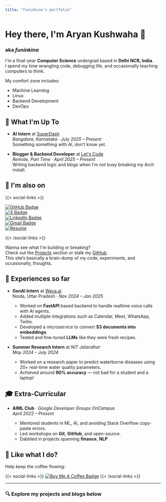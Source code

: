 ```yaml
---
title: "funinkina's portfolio"
---
```


# Hey there, I'm Aryan Kushwaha 👋
### aka *funinkina*

I'm a final-year **Computer Science** undergrad based in **Delhi NCR, India**.  
I spend my time wrangling code, debugging life, and occasionally teaching computers to think.

My comfort zone includes:
  - Machine Learning  
  - Linux  
  - Backend Development  
  - DevOps

## 🚀 What I'm Up To

- **AI Intern** at [SuperDash](https://superdash.ai/)  
  *Bangalore, Karnataka · July 2025 – Present*  
  Something something with AI, don't know yet.

- **Blogger & Backend Developer** at [Let's Code](https://www.lets-code.co.in)  
  *Remote, Part Time · April 2025 – Present*  
  Writing backend logic and blogs when I'm not busy breaking my Arch install.

## 👥 I'm also on
{{< social-links >}}

[![GitHub Badge](https://img.shields.io/badge/GitHub-181717?logo=github&logoColor=fff&style=for-the-badge)](https://github.com/funinkina)  
[![X Badge](https://img.shields.io/badge/X-000?logo=x&logoColor=fff&style=for-the-badge)](https://x.com/funinkina)  
[![LinkedIn Badge](https://img.shields.io/badge/LinkedIn-0077B5?logo=linkedin&logoColor=fff&style=for-the-badge)](https://www.linkedin.com/in/funinkina)  
[![Gmail Badge](https://img.shields.io/badge/Gmail-EA4335?logo=gmail&logoColor=fff&style=for-the-badge)](mailto:aryankuswaha3101@gmail.com)  
[![Resume](https://img.shields.io/badge/Resume-PDF-green?style=for-the-badge)](https://drive.google.com/file/d/1ihZrQcT2tONVpIvPu10jKKj2tmh7F0pw/view?usp=sharing)

{{< /social-links >}}

Wanna see what I'm building or breaking?  
Check out the [Projects](/projects) section or stalk my [GitHub](https://github.com/funinkina).  
This site’s basically a brain-dump of my code, experiments, and occasionally, thoughts.

## 💼 Experiences so far

- **GenAI Intern** at [Weya.ai](https://weya.ai)  
  Noida, Uttar Pradesh · *Nov 2024 – Jan 2025*

  - Worked on **FastAPI** based backend to handle realtime voice calls with AI agents.
  - Added multiple integrations such as Calendar, Meet, WhatsApp, Twilio.
  - Developed a microservice to convert **S3 documents into embeddings**.
  - Tested and fine-tuned **LLMs** like they were fresh recipes.

- **Summer Research Intern** at *NIT Jalandhar*  
  *May 2024 – July 2024*

  - Worked on a research paper to predict waterborne diseases using 20+ real-time water quality parameters.
  - Achieved around **90% accuracy** — not bad for a student and a laptop!

## 🎓 Extra-Curricular

- **AIML Club** · *Google Developer Groups OnCampus*  
  *April 2022 – Present*

  - Mentored students in ML, AI, and avoiding Stack Overflow copy-paste errors.
  - Led workshops on **Git**, **GitHub**, and open-source.
  - Dabbled in projects spanning **finance**, **NLP**

## 💖 Like what I do?

Help keep the coffee flowing:

{{< social-links >}}
[![Buy Me A Coffee Badge](https://img.shields.io/badge/Buy%20Me%20A%20Coffee-FD0?logo=buymeacoffee&logoColor=000&style=for-the-badge)](https://www.buymeacoffee.com/funinkina)
{{< /social-links >}}

---

### 🔍 Explore my projects and blogs below
